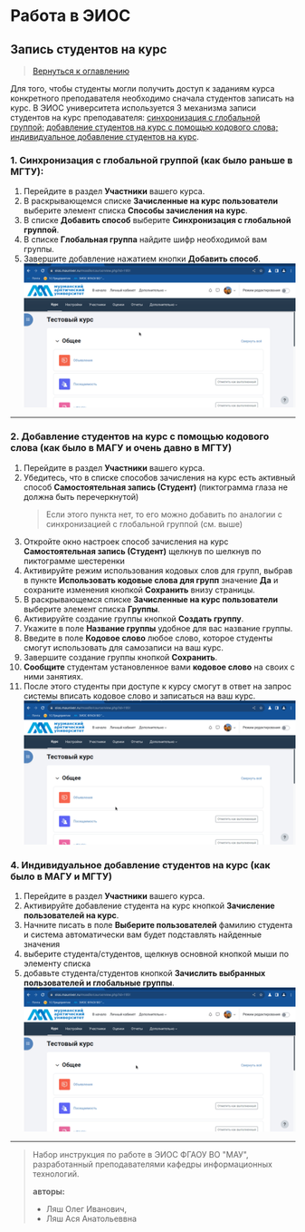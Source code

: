 # Работа в ЭИОС 

## Запись студентов на курс

> [Вернуться к оглавлению](../index.md)

Для того, чтобы студенты могли получить доступ к заданиям курса конкретного преподавателя 
необходимо сначала студентов записать на курс. 
В ЭИОС университета используется 3 механизма записи студентов на курс преподавателя: 
[синхронизация с глобальной группой;](#1-синхронизация-с-глобальной-группой-как-было-раньше-в-мгту)
[добавление студентов на курс с помощью кодового слова;](#2-добавление-студентов-на-курс-с-помощью-кодового-слова-как-было-в-магу-и-очень-давно-в-мгту)
[индивидуальное добавление студентов на курс](#4-индивидуальное-добавление-студентов-на-курс-как-было-в-магу-и--мгту).





### 1. **Синхронизация с глобальной группой** (как было раньше в МГТУ):

1. Перейдите в раздел **Участники** вашего курса.
2. В раскрывающемся списке **Зачисленные на курс пользователи** выберите элемент списка **Способы зачисления на курс**.
3. В списке **Добавить способ** выберите **Синхронизация с глобальной группой**.
4. В списке **Глобальная группа** найдите шифр необходимой вам группы. 
5. Завершите добавление нажатием кнопки **Добавить способ**.
![sync global group](sync_global_group.gif)


---

### 2. **Добавление студентов на курс с помощью кодового слова** (как было в МАГУ и очень давно в МГТУ)
1. Перейдите в раздел **Участники** вашего курса.
2. Убедитесь, что в списке способов зачисления на курс есть активный способ **Самостоятельная запись (Студент)** (пиктограмма глаза не должна быть перечеркнутой)
   > Если этого пункта нет, то его можно добавить по аналогии с синхронизацией с глобальной группой (см. выше) 
3. Откройте окно настроек способ зачисления на курс **Самостоятельная запись (Студент)** щелкнув по шелкнув по пиктограмме шестеренки
4. Активируйте режим использования кодовых слов для групп, выбрав в пункте **Использовать кодовые слова для групп** значение **Да** и сохраните изменения кнопкой **Сохранить** внизу страницы. 
5. В раскрывающемся списке **Зачисленные на курс пользователи** выберите элемент списка **Группы**.
6. Активируйте создание группы кнопкой **Создать группу**.
7. Укажите в поле **Название группы** удобное для вас название группы.
8. Введите в поле **Кодовое слово** любое слово, которое студенты смогут использовать для самозаписи на ваш курс.
9. Завершите создание группы кнопкой **Сохранить**.
10. **Сообщите** студентам установленное вами **кодовое слово** на своих с ними занятиях.
11. После этого студенты при доступе к курсу смогут в ответ на запрос системы вписать кодовое слово и записаться на ваш курс.
![secret word](secret_word.gif)

### 4. **Индивидуальное добавление студентов на курс** (как было в МАГУ и  МГТУ)
1. Перейдите в раздел **Участники** вашего курса.
2. Активируйте добавление студента на курс кнопкой **Зачисление пользователей на курс**.
3. Начните писать в поле  **Выберите пользователей** фамилию студента и система автоматически вам будет подставлять найденные значения
4. выберите студента/студентов, щелкнув основной кнопкой мыши по элементу списка
5. добавьте студента/студентов кнопкой **Зачислить выбранных пользователей и глобальные группы**.
![manual add](manual_add.gif)

---

> Набор инструкция по работе в ЭИОС ФГАОУ ВО "МАУ", разработанный преподавателями кафедры информационных технологий.
> 
> **авторы:** 
>   - Ляш Олег Иванович, 
>   - Ляш Ася Анатольеввна